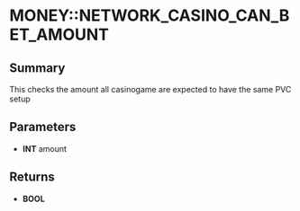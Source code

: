 # MONEY::NETWORK_CASINO_CAN_BET_AMOUNT

## Summary
This checks the amount  all casinogame are expected to have the same PVC setup

## Parameters
* **INT** amount

## Returns
* **BOOL**